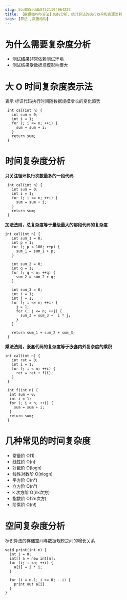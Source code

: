 ```yaml
---
slug: 5bd855eddb87521194964222
title: 【数据结构与算法】如何分析、统计算法的执行效率和资源消耗
tags: [算法 ,数据结构]
---
```


# 为什么需要复杂度分析

* 测试结果非常依赖测试环境
* 测试结果受数据规模影响很大

# 大 O 时间复杂度表示法
表示 标识代码执行时间随数据规模增长的变化趋势

```
 int cal(int n) {
   int sum = 0;
   int i = 1;
   for (; i <= n; ++i) {
     sum = sum + i;
   }
   return sum;
 }
```

# 时间复杂度分析

**只关注循环执行次数最多的一段代码**
```
 int cal(int n) {
   int sum = 0;
   int i = 1;
   for (; i <= n; ++i) {
     sum = sum + i;
   }
   return sum;
 }
```
**加法法则，总复杂度等于量级最大的那段代码的复杂度**
```
int cal(int n) {
   int sum_1 = 0;
   int p = 1;
   for (; p < 100; ++p) {
     sum_1 = sum_1 + p;
   }

   int sum_2 = 0;
   int q = 1;
   for (; q < n; ++q) {
     sum_2 = sum_2 + q;
   }
 
   int sum_3 = 0;
   int i = 1;
   int j = 1;
   for (; i <= n; ++i) {
     j = 1; 
     for (; j <= n; ++j) {
       sum_3 = sum_3 +  i * j;
     }
   }
 
   return sum_1 + sum_2 + sum_3;
 }
```
**乘法法则，嵌套代码的复杂度等于嵌套内外复杂度的乘积**
```
int cal(int n) {
   int ret = 0; 
   int i = 1;
   for (; i < n; ++i) {
     ret = ret + f(i);
   } 
 } 
 
 int f(int n) {
  int sum = 0;
  int i = 1;
  for (; i < n; ++i) {
    sum = sum + i;
  } 
  return sum;
 }
```

# 几种常见的时间复杂度
* 常量阶 O(1)
* 线性阶 O(n)
* 对数阶 O(logn)
* 线性对数阶 O(nlogn)
* 平方阶 O(n²)
* 立方阶 O(n³)
* k 次方阶 O(nk次方)
* 指数阶 O(2n次方)
* 阶乘阶 O(n!)

# 空间复杂度分析
标识算法的存储空间与数据规模之间的增长关系
```
void print(int n) {
  int i = 0;
  int[] a = new int[n];
  for (i; i <n; ++i) {
    a[i] = i * i;
  }

  for (i = n-1; i >= 0; --i) {
    print out a[i]
  }
}
```
